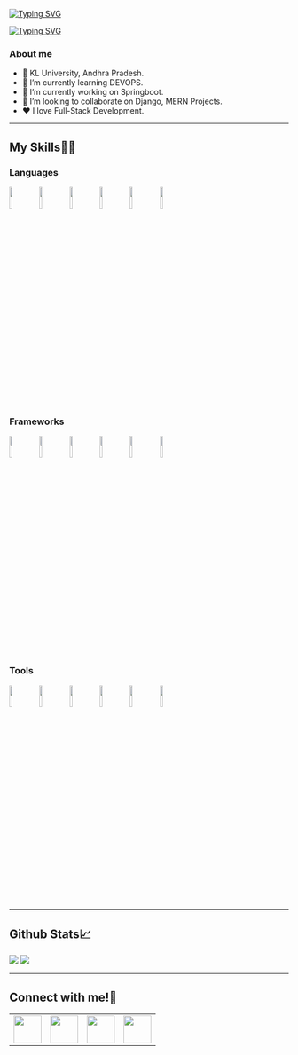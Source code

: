 <a href="http://shanmukhanaparthi.pythonanywhere.com/" target="_blank"><img src="https://readme-typing-svg.herokuapp.com?font=IBM+Plex+Mono&weight=500&size=35&duration=2000&center=true&vCenter=true&multiline=true&repeat=false&random=false&width=1000&height=120&lines=<Heyy+There!;This+is+SHANMUKH./>" alt="Typing SVG" /></a>

<a href="http://shanmukhanaparthi.pythonanywhere.com/" target="_blank"><img src="https://readme-typing-svg.herokuapp.com?font=Fira+Code&duration=010&pause=10000000000000000000&color=F76011&center=true&vCenter=true&random=false&width=1000&lines=My+Portfolio%3A+http%3A%2F%2Fshanmukhanaparthi.pythonanywhere.com%2F" alt="Typing SVG" /></a>

### About me
* 🏫 KL University, Andhra Pradesh.
* 🔭 I’m currently learning DEVOPS.
* 🌱 I’m currently working on Springboot.
* 🤝 I’m looking to collaborate on Django, MERN Projects.
* ❤️ I love Full-Stack Development.

---

## My Skills👨‍💻
### Languages
<code><img width="10%" src="https://www.vectorlogo.zone/logos/java/java-ar21.svg"></code>
<code><img width="10%" src="https://www.vectorlogo.zone/logos/python/python-ar21.svg"></code>
<code><img width="10%" src="https://www.vectorlogo.zone/logos/javascript/javascript-ar21.svg"></code>
<code><img width="10%" src="https://www.vectorlogo.zone/logos/w3_html5/w3_html5-ar21.svg"></code>
<code><img width="10%" src="https://www.vectorlogo.zone/logos/w3_css/w3_css-ar21.svg"></code>
<code><img width="10%" src="https://www.vectorlogo.zone/logos/kotlinlang/kotlinlang-ar21.svg"></code>
<br>
### Frameworks
<code><img width="10%" src="https://www.vectorlogo.zone/logos/djangoproject/djangoproject-ar21.svg"></code>
<code><img width="10%" src="https://www.vectorlogo.zone/logos/reactjs/reactjs-ar21.svg"></code>
<code><img width="10%" src="https://www.vectorlogo.zone/logos/nodejs/nodejs-ar21.svg"></code>
<code><img width="10%" src="https://www.vectorlogo.zone/logos/expressjs/expressjs-ar21.svg"></code>
<code><img width="10%" src="https://www.vectorlogo.zone/logos/springio/springio-ar21.svg"></code>
<code><img width="10%" src="https://www.vectorlogo.zone/logos/hibernate/hibernate-ar21.svg"></code>

### Tools
<code><img width="10%" src="https://www.vectorlogo.zone/logos/github/github-ar21.svg"></code>
<code><img width="10%" src="https://www.vectorlogo.zone/logos/mongodb/mongodb-ar21.svg"></code>
<code><img width="10%" src="https://www.vectorlogo.zone/logos/mysql/mysql-ar21.svg"></code>
<code><img width="10%" src="https://www.vectorlogo.zone/logos/getpostman/getpostman-ar21.svg"></code>
<code><img width="10%" src="https://www.vectorlogo.zone/logos/microsoft_azure/microsoft_azure-ar21.svg"></code>
<code><img width="10%" src="https://www.vectorlogo.zone/logos/figma/figma-ar21.svg"></code>

---
## Github Stats📈

<img src="https://github-readme-stats.vercel.app/api/top-langs?username=Shanmukh025&layout=compact"/>
<img src="https://github-readme-stats.vercel.app/api?username=Shanmukh025&show_icons=true"/>

---
<a name="connect-with-me"></a>
## Connect with me!🤳
<table>
    <tbody>
        <tr>
            <td><a href="https://www.linkedin.com/in/shanmukh-anaparthi/ target="_blank"">
            <img height="50" src="https://www.vectorlogo.zone/logos/linkedin/linkedin-ar21.svg"/>
            </a></td>
            <td><a href="mailto:shanmukh2564@gmail.com target="_blank"">
            <img height="50" src="https://www.vectorlogo.zone/logos/gmail/gmail-ar21.svg"/>
            </a></td>
            <td><a href="https://t.me/shanmukh25 target="_blank"">
            <img height="50" src="https://www.vectorlogo.zone/logos/telegram/telegram-ar21.svg"/>
            </a></td>
            <td><a href="https://wa.me/+919490804533 target="_blank"">
            <img height="50" src="https://www.vectorlogo.zone/logos/whatsapp/whatsapp-ar21.svg"/>
            </a></td>
        </tr>
    </tbody>
</table>

